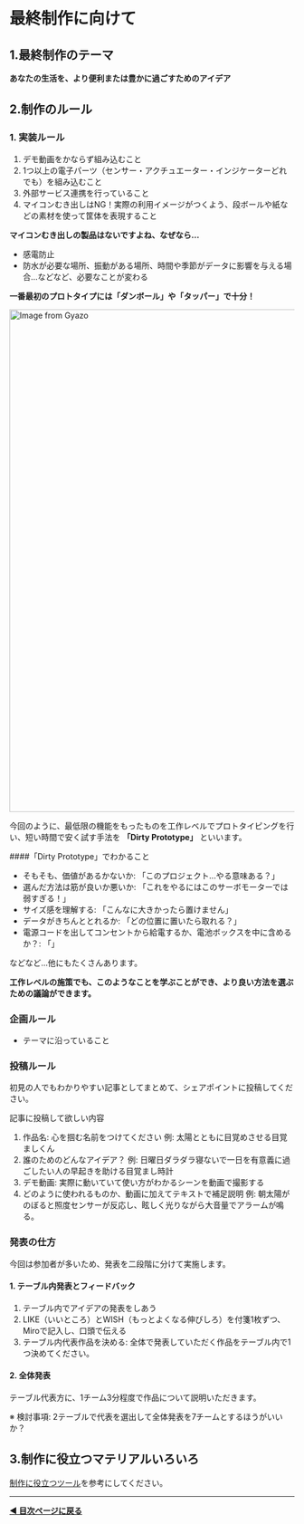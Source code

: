 # 最終制作に向けて

## 1.最終制作のテーマ
**あなたの生活を、より便利または豊かに過ごすためのアイデア**


## 2.制作のルール

### 1. 実装ルール

1. デモ動画をかならず組み込むこと
2. 1つ以上の電子パーツ（センサー・アクチュエーター・インジケーターどれでも）を組み込むこと
3. 外部サービス連携を行っていること
4. マイコンむき出しはNG！実際の利用イメージがつくよう、段ボールや紙などの素材を使って筐体を表現すること

**マイコンむき出しの製品はないですよね、なぜなら...**

- 感電防止
- 防水が必要な場所、振動がある場所、時間や季節がデータに影響を与える場合...などなど、必要なことが変わる


**一番最初のプロトタイプには「ダンボール」や「タッパー」で十分！**

<a href="https://gyazo.com/102d5166c9d966b332301e8620542b53"><img src="https://i.gyazo.com/102d5166c9d966b332301e8620542b53.jpg" alt="Image from Gyazo" width="888"/></a>

今回のように、最低限の機能をもったものを工作レベルでプロトタイピングを行い、短い時間で安く試す手法を **「Dirty Prototype」** といいます。

####「Dirty Prototype」でわかること
- そもそも、価値があるかないか: 「このプロジェクト...やる意味ある？」
- 選んだ方法は筋が良いか悪いか: 「これをやるにはこのサーボモーターでは弱すぎる！」
- サイズ感を理解する: 「こんなに大きかったら置けません」
- データがきちんととれるか: 「どの位置に置いたら取れる？」
- 電源コードを出してコンセントから給電するか、電池ボックスを中に含めるか？: 「」

などなど...他にもたくさんあります。

**工作レベルの施策でも、このようなことを学ぶことができ、より良い方法を選ぶための議論ができます。**

 
### 企画ルール
- テーマに沿っていること


### 投稿ルール
初見の人でもわかりやすい記事としてまとめて、シェアポイントに投稿してください。

記事に投稿して欲しい内容
1. 作品名: 心を掴む名前をつけてください
    例: 太陽とともに目覚めさせる目覚ましくん
2. 誰のためのどんなアイデア？
    例: 日曜日ダラダラ寝ないで一日を有意義に過ごしたい人の早起きを助ける目覚まし時計
3. デモ動画: 実際に動いていて使い方がわかるシーンを動画で撮影する
4. どのように使われるものか、動画に加えてテキストで補足説明
    例: 朝太陽がのぼると照度センサーが反応し、眩しく光りながら大音量でアラームが鳴る。


### 発表の仕方

今回は参加者が多いため、発表を二段階に分けて実施します。

#### 1. テーブル内発表とフィードバック
1. テーブル内でアイデアの発表をしあう
2.  LIKE（いいところ）とWISH（もっとよくなる伸びしろ）を付箋1枚ずつ、Miroで記入し、口頭で伝える
3. テーブル内代表作品を決める: 全体で発表していただく作品をテーブル内で1つ決めてください。

#### 2. 全体発表
テーブル代表方に、1チーム3分程度で作品について説明いただきます。

※ 検討事項: 2テーブルで代表を選出して全体発表を7チームとするほうがいいか？

## 3.制作に役立つマテリアルいろいろ
[制作に役立つツール](../tools/readme.md)を参考にしてください。

---

**[◀ 目次ページに戻る](./readme.md)**


